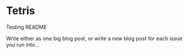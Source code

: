 # Tetris

Testing README

Write either as one big blog post, or write a new blog post for each issue you run into...